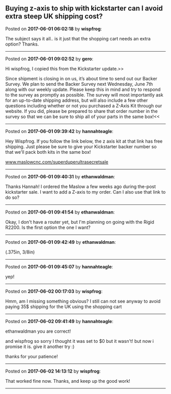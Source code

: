 ## Buying z-axis to ship with kickstarter can I avoid extra steep UK shipping cost?
Posted on **2017-06-01 06:02:18** by **wispfrog**:

The subject says it all.. is it just that the shopping cart needs an extra option? Thanks.

---

Posted on **2017-06-01 09:02:52** by **gero**:

Hi wispfrog, I copied this from the Kickstarter update.>>

Since shipment is closing in on us, it’s about time to send out our Backer Survey. We plan to send the Backer Survey next Wednesday, June 7th along with our weekly update. Please keep this in mind and try to respond to the survey as promptly as possible. The survey will most importantly ask for an up-to-date shipping address, but will also include a few other questions including whether or not you purchased a Z-Axis Kit through our website. If you did, please be prepared to share that order number in the survey so that we can be sure to ship all of your parts in the same box!<<

---

Posted on **2017-06-01 09:39:42** by **hannahteagle**:

Hey Wispfrog. If you follow the link below, the z axis kit at that link has free shipping. Just please be sure to give your Kickstarter backer number so that we'll pack both kits in the same box!



www.maslowcnc.com/superduperultrasecretsale

---

Posted on **2017-06-01 09:40:31** by **ethanwaldman**:

Thanks Hannah! I ordered the Maslow a few weeks ago during the-post kickstarter sale. I want to add a Z-axis to my order. Can I also use that link to do so?

---

Posted on **2017-06-01 09:41:54** by **ethanwaldman**:

Okay, I don't have a router yet, but I'm planning on going with the Rigid R2200. Is the first option the one I want?

---

Posted on **2017-06-01 09:42:49** by **ethanwaldman**:

(.375in, 3/8in)

---

Posted on **2017-06-01 09:45:07** by **hannahteagle**:

yep!

---

Posted on **2017-06-02 00:17:03** by **wispfrog**:

Hmm, am I missing something obvious? I still can not see anyway to avoid paying 35$ shipping for the UK using the shopping cart

---

Posted on **2017-06-02 09:41:49** by **hannahteagle**:

ethanwaldman you are correct!



and wispfrog so sorry I thought it was set to $0 but it wasn't! but now i promise it is. give it another try :)



thanks for your patience!

---

Posted on **2017-06-02 14:13:12** by **wispfrog**:

That worked fine now. Thanks, and keep up the good work!

---

